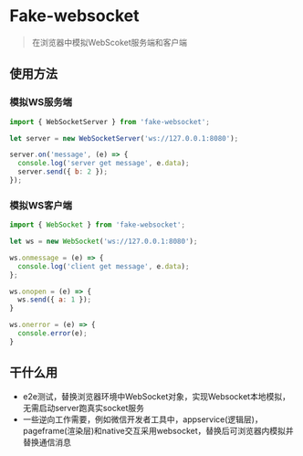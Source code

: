 # Fake-websocket

> 在浏览器中模拟WebScoket服务端和客户端


## 使用方法

### 模拟WS服务端

``` javascript
import { WebSocketServer } from 'fake-websocket';

let server = new WebSocketServer('ws://127.0.0.1:8080');

server.on('message', (e) => {
  console.log('server get message', e.data);
  server.send({ b: 2 });
});

```

### 模拟WS客户端

``` javascript
import { WebSocket } from 'fake-websocket';

let ws = new WebSocket('ws://127.0.0.1:8080');

ws.onmessage = (e) => { 
  console.log('client get message', e.data);
}; 

ws.onopen = (e) => {
  ws.send({ a: 1 });
}

ws.onerror = (e) => {
  console.error(e);
}

```

## 干什么用

- e2e测试，替换浏览器环境中WebSocket对象，实现Websocket本地模拟，无需启动server跑真实socket服务
- 一些逆向工作需要，例如微信开发者工具中，appservice(逻辑层)，pageframe(渲染层)和native交互采用websocket，替换后可浏览器内模拟并替换通信消息
